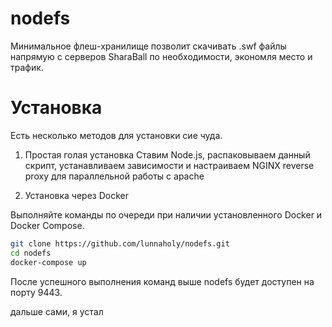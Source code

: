# nodefs

Минимальное флеш-хранилище позволит скачивать .swf файлы напрямую с серверов SharaBall по необходимости, экономля место и трафик.

# Установка

Есть несколько методов для установки сие чуда.

1. Простая голая установка
Ставим Node.js, распаковываем данный скрипт, устанавливаем зависимости и настраиваем NGINX reverse proxy для параллельной работы с apache

2. Установка через Docker

Выполняйте команды по очереди при наличии установленного Docker и Docker Compose.
```sh
git clone https://github.com/lunnaholy/nodefs.git
cd nodefs
docker-compose up
```
После успешного выполнения команд выше nodefs будет доступен на порту 9443.

дальше сами, я устал